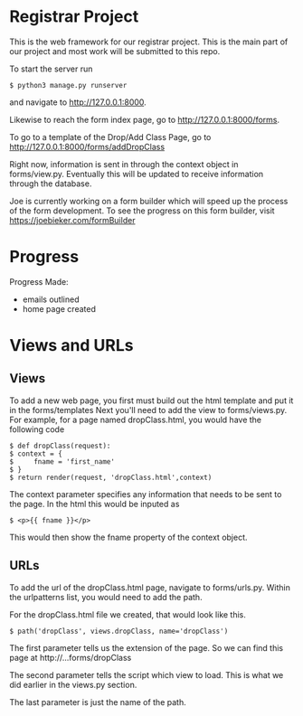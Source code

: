 # Registrar Project
This is the web framework for our registrar project. This is the main part of our project and most work will be submitted to this repo.

To start the server run

    $ python3 manage.py runserver

and navigate to http://127.0.0.1:8000.

Likewise to reach the form index page, go to http://127.0.0.1:8000/forms.

To go to a template of the Drop/Add Class Page, go to http://127.0.0.1:8000/forms/addDropClass

Right now, information is sent in through the context object in forms/view.py.
Eventually this will be updated to receive information through the database.

Joe is currently working on a form builder which will speed up the process of the form development. To see the progress on this form builder, visit https://joebieker.com/formBuilder

# Progress
Progress Made:
- emails outlined
- home page created

# Views and URLs

## Views

To add a new web page, you first must build out the html template and put it in the forms/templates
Next you'll need to add the view to forms/views.py. For example, for a page named dropClass.html, you would have the following code

    $ def dropClass(request):
    $ context = {
    $     fname = 'first_name'
    $ }
    $ return render(request, 'dropClass.html',context)

The context parameter specifies any information that needs to be sent to the page. In the html this would be inputed as

    $ <p>{{ fname }}</p>

This would then show the fname property of the context object. 

## URLs

To add the url of the dropClass.html page, navigate to forms/urls.py. Within the urlpatterns list, you would need to add the path.

For the dropClass.html file we created, that would look like this.

    $ path('dropClass', views.dropClass, name='dropClass')

The first parameter tells us the extension of the page. So we can find this page at http://...forms/dropClass

The second parameter tells the script which view to load. This is what we did earlier in the views.py section.

The last parameter is just the name of the path.